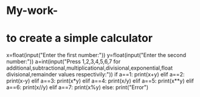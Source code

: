 # My-work-
# to create a simple calculator
x=float(input("Enter the first number:"))
y=float(input("Enter the second number:"))
a=int(input("Press 1,2,3,4,5,6,7 for additional,subtractional,multiplicational,divisional,exponential,float divisional,remainder values respectivily:"))
if a==1:
    print(x+y)
elif a==2:
    print(x-y)
elif a==3:
    print(x*y)
elif a==4:
    print(x/y)
elif a==5:
    print(x**y)
elif a==6:
    print(x//y)
elif a==7:
    print(x%y)
else:
    print("Error")
    
